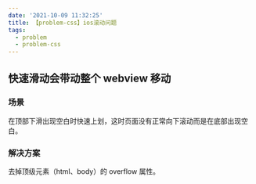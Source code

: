 ```yaml
---
date: '2021-10-09 11:32:25'
title: 【problem-css】ios滚动问题
tags:
  - problem
  - problem-css
---
```


## 快速滑动会带动整个 webview 移动

### 场景

在顶部下滑出现空白时快速上划，这时页面没有正常向下滚动而是在底部出现空白。

### 解决方案

去掉顶级元素（html、body）的 overflow 属性。
